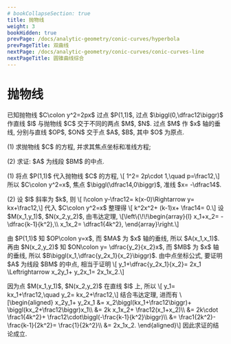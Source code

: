 ```yaml
---
# bookCollapseSection: true
title: 抛物线
weight: 3
bookHidden: true
prevPage: /docs/analytic-geometry/conic-curves/hyperbola
prevPageTitle: 双曲线
nextPage: /docs/analytic-geometry/conic-curves/conic-curves-line
nextPageTitle: 圆锥曲线综合
---
```


# 抛物线

<myexample>
<p>已知抛物线 $C\colon y^2=2px$ 过点 $P(1,1)$, 过点 $\biggl(0,\dfrac12\biggr)$ 作直线 $l$ 与抛物线 $C$ 交于不同的两点 $M$, $N$. 过点 $M$ 作 $x$ 轴的垂线, 分别与直线 $OP$, $ON$ 交于点 $A$, $B$, 其中 $O$ 为原点.
</p>
<p>(1) 求抛物线 $C$ 的方程, 并求其焦点坐标和准线方程;
</p>
<p>(2) 求证: $A$ 为线段 $BM$ 的中点.
</p>
</myexample>
<mysolution>
    <p>(1) 将点 $P(1,1)$ 代入抛物线 $C$ 的方程, \[
        1^2= 2p\cdot 1,\quad p=\frac12,\]
    所以 $C\colon y^2=x$, 焦点 $\biggl(\dfrac14,0\biggr)$, 准线 $x= -\dfrac14$.
</p>
<p>(2) 设 $l$ 斜率为 $k$, 则 \[
        l\colon y-\frac12= k(x-0)\Rightarrow
        y= kx+\frac12,\]
    代入 $C\colon y^2=x$ 整理得 \[
        k^2x^2+ (k-1)x+ \frac14= 0.\]
    设 $M(x_1,y_1)$, $N(x_2,y_2)$, 由韦达定理, \[\left\{\!\!\begin{array}{l}
        x_1+x_2= -\dfrac{k-1}{k^2},\\
        x_1x_2= \dfrac1{4k^2},
    \end{array}\right.\]
</p>
<p>由 $P(1,1)$ 知 $OP\colon y=x$, 而 $MA$ 为 $x$ 轴的垂线, 所以 $A(x_1,x_1)$. 再由 $N(x_2,y_2)$ 知 $ON\colon y= \dfrac{y_2}{x_2}x$, 而 $MB$ 为 $x$ 轴的垂线, 所以 $B\biggl(x_1,\dfrac{y_2x_1}{x_2}\biggr)$. 由中点坐标公式, 要证明 $A$ 为线段 $BM$ 的中点, 相当于证明 \[
        y_1+\dfrac{y_2x_1}{x_2}= 2x_1 \Leftrightarrow
        x_2y_1+ y_2x_1= 2x_1x_2.\]
</p>
<p>因为点 $M(x_1,y_1)$, $N(x_2,y_2)$ 在直线 $l$ 上, 所以 \[
        y_1= kx_1+\frac12,\quad y_2= kx_2+\frac12,\]
    结合韦达定理, 进而有 \[\begin{aligned}
        x_2y_1+ y_2x_1
        &= x_2\biggl(kx_1+\frac12\biggr)+ \biggl(kx_2+\frac12\biggr)x_1\\
        &= 2k x_1x_2+ \frac12(x_1+x_2)\\
        &= 2k\cdot \frac1{4k^2}+ \frac12\cdot\biggl(-\frac{k-1}{k^2}\biggr)\\
        &= \frac1{2k^2}- \frac{k-1}{2k^2}= \frac{1}{2k^2}\\
        &= 2x_1x_2.
    \end{aligned}\]
    因此求证的结论成立.
</p>
</mysolution>
